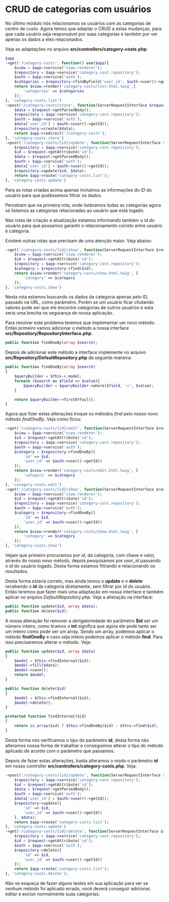 # CRUD de categorias com usuários

No último módulo nós relacionamos os usuários com as categorias de centro de custo. Agora temos que adaptar o CRUD a estas mudanças, para que cada usuário seja responsável por suas categorias e também por ver apenas os dados a eles relacionados.

Veja as adaptações no arquivo **src/controllers/category-costs.php**:

```php
$app
->get('/category-costs', function() use($app){
    $view = $app->service('view.renderer');
    $repository = $app->service('category-cost.repository');
    $auth = $app->service('auth');
    $categories = $repository->findByField('user_id', $auth->user()->getId());
    return $view->render('category-costs/list.html.twig',[
        'categories' => $categories
    ]);
}, 'category-costs.list')
->post('/category-costs/store', function(ServerRequestInterface $request) use($app){
    $data = $request->getParsedBody();
    $repository = $app->service('category-cost.repository');
    $auth = $app->service('auth');
    $data['user_id'] = $auth->user()->getId();
    $repository->create($data);
    return $app->redirect('/category-costs');
}, 'category-costs.store')
->post('/category-costs/{id}/update', function(ServerRequestInterface $request) use($app) {
    $repository = $app->service('category-cost.repository');
    $id = $request->getAttribute('id');
    $data = $request->getParsedBody();
    $auth = $app->service('auth');
    $data['user_id'] = $auth->user()->getId();
    $repository->update($id, $data);
    return $app->route('category-costs.list');
}, 'category-costs.update')
```

Para as rotas criadas acima apenas incluímos as informações do *ID* do usuário para que pudéssemos filtrar os dados.

Percebam que na primeira rota, onde listávamos todas as categorias agora só listamos as categorias relacionadas ao usuário que está logado.

Nas rotas de criação e atualização estamos informando também o id do usuário para que possamos garantir o relacionamento correto entre usuário e categoria.

Existem outras rotas que precisam de uma atenção maior. Veja abaixo:

```php
->get('/category-costs/{id}/show', function(ServerRequestInterface $request) use($app){
    $view = $app->service('view.renderer');
    $id = $request->getAttribute('id');
    $repository = $app->service('category-cost.repository');
    $category = $repository->find($id);
    return $view->render('category-costs/show.html.twig', [
        'category' => $category
    ]);
}, 'category-costs.show')
```

Nesta rota estamos buscando os dados da categoria apenas pelo ID, passado na URL, como parâmetro. Porém se um usuário ficar chutando valores pode ser que ele encontre categorias de outros usuários e esta seria uma brecha na segurança de nossa aplicação.

Para resolver este problema teremos que implementar um novo método. Então primeiro vamos adicionar o método a nossa interface **src/Repository/RepositoryInterface.php**:

```php
public function findOneBy(array $search);
```

Depois de adicionar este método a interface implemente no arquivo **src/Repository/DefaultRepository.php** da seguinte maneira:

```php
public function findOneBy(array $search)
{
    $queryBuilder = $this->_model;
    foreach ($search as $field => $value){
        $queryBuilder = $queryBuilder->where($field, '=', $value);
    }

    return $queryBuilder->firstOrFail();
}
```

Agora que fizer estas alterações troque os métodos *find* pelo nosso novo método *findOneBy*. Veja como ficou:

```php
->get('/category-costs/{id}/edit', function(ServerRequestInterface $request) use($app){
    $view = $app->service('view.renderer');
    $id = $request->getAttribute('id');
    $repository = $app->service('category-cost.repository');
    $auth = $app->service('auth');
    $category = $repository->findOneBy([
        'id' => $id,
        'user_id' => $auth->user()->getId()
    ]);
    return $view->render('category-costs/edit.html.twig', [
        'category' => $category
    ]);
}, 'category-costs.edit')
->get('/category-costs/{id}/show', function(ServerRequestInterface $request) use($app){
    $view = $app->service('view.renderer');
    $id = $request->getAttribute('id');
    $repository = $app->service('category-cost.repository');
    $auth = $app->service('auth');
    $category = $repository->findOneBy([
        'id' => $id,
        'user_id' => $auth->user()->getId()
    ]);
    return $view->render('category-costs/show.html.twig', [
        'category' => $category
    ]);
}, 'category-costs.show')
```

Vejam que primeiro procuramos por *id*, da categoria, com chave e valor, através do nosso novo método, depois pesquisamos por *user_id* passando o *id* do usuário logado. Desta forma estamos filtrando e relacionando os resultados.

Desta forma estaria correto, mas ainda temos o **update** e o **delete** recebendo o **id** da categoria diretamente, sem filtrar por id do usuário. Então teremos que fazer mais uma adaptação em nossa interface e também aplicar no arquivo *DefaultRepository.php*. Veja a alteração na interface:

```php
public function update($id, array $data);
public function delete($id);
```

A nossa alteração foi remover a obrigatoriedade do parâmetro **$id** ser um número inteiro, como tiramos o **int** significa que agora ele pode tanto ser um inteiro como pode ser um array. Sendo um array, podemos aplicar o método **findOneBy** e caso seja inteiro podemos aplicar o método **find**. Para isso precisaremos alterar o método. Veja:

```php
public function update($id, array $data)
{
    $model = $this->findInternal($id);  
    $model->fill($data);
    $model->save();
    return $model;
}

public function delete($id)
{
    $model = $this->findInternal($id);
    $model->delete();
}

protected function findInternal($id)
{
    return is_array($id) ? $this->findOneBy($id) : $this->find($id);
}
```

Desta forma nós verificamos o tipo do parâmetro **id**, desta forma não alteramos nossa forma de trabalhar e conseguimos alterar o tipo do método aplicado de acordo com o parâmetro que passamos.

Depois de fazer estas alterações, basta alteramos o modo o parâmetro **id** em nosso controller **src/controllers/category-costs.php**. Veja:

```php
->post('/category-costs/{id}/update', function(ServerRequestInterface $request) use($app) {
    $repository = $app->service('category-cost.repository');
    $id = $request->getAttribute('id');
    $data = $request->getParsedBody();
    $auth = $app->service('auth');
    $data['user_id'] = $auth->user()->getId();
    $repository->update([
        'id' => $id,
        'user_id' => $auth->user()->getId()
    ], $data);
    return $app->route('category-costs.list');
}, 'category-costs.update')
->get('/category-costs/{id}/delete', function(ServerRequestInterface $request) use($app){
    $repository = $app->service('category-cost.repository');
    $id = $request->getAttribute('id');
    $auth = $app->service('auth');
    $repository->delete([
        'id' => $id,
        'user_id' => $auth->user()->getId()
    ]);
    return $app->route('category-costs.list');
}, 'category-costs.delete');
```

Não se esqueça de fazer alguns testes em sua aplicação para ver se nenhum método foi aplicado errado, você deverá conseguir adicionar, editar e excluir normalmente suas categorias.